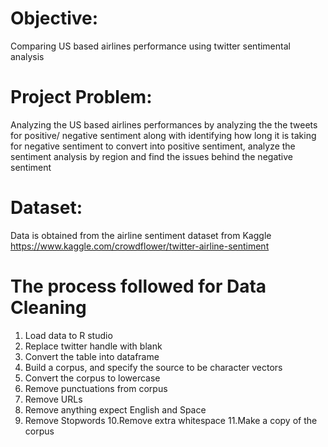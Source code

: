 # Objective: 
Comparing US based airlines performance using twitter sentimental analysis

# Project Problem:
Analyzing the US based airlines performances  by analyzing the  the tweets for positive/ negative sentiment  along with identifying how long it is taking for negative sentiment to convert into positive sentiment, analyze the sentiment analysis by region and find the issues behind the negative sentiment 

# Dataset: 
Data is obtained from the airline sentiment dataset from Kaggle https://www.kaggle.com/crowdflower/twitter-airline-sentiment

# The process followed for Data Cleaning 
1. Load data to R studio
2. Replace twitter handle with blank 
3. Convert the table into dataframe 
4. Build a corpus, and specify the source to be character vectors
5. Convert the corpus to lowercase 
6. Remove punctuations from corpus
7. Remove URLs
8. Remove anything expect English and Space
9. Remove Stopwords
10.Remove extra whitespace
11.Make a copy of the corpus



